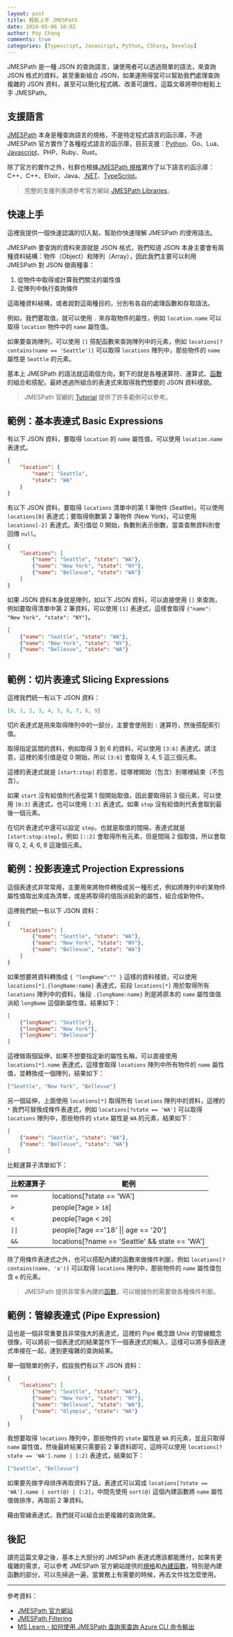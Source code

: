 ```yaml
---
layout: post
title: 輕鬆上手 JMESPath
date: 2024-05-06 16:02
author: Poy Chang
comments: true
categories: [Typescript, Javascript, Python, CSharp, Develop]
---
```


JMESPath 是一種 JSON 的查詢語言，讓使用者可以透過簡單的語法，來查詢 JSON 格式的資料，甚至重新組合 JSON，如果運用得當可以幫助我們處理查詢複雜的 JSON 資料，甚至可以簡化程式碼、改善可讀性，這篇文章將帶你輕鬆上手 JMESPath。

## 支援語言

[JMESPath](https://jmespath.org/) 本身是種查詢語言的規格，不是特定程式語言的函示庫，不過 JMESPath 官方實作了各種程式語言的函示庫，目前支援：[Python](https://github.com/jmespath/jmespath.py)、Go、Lua、[Javascript](https://github.com/jmespath/jmespath.js)、PHP、Ruby、Rust。

除了官方的實作之外，社群也根據[JMESPath 規格](https://jmespath.org/specification.html)實作了以下語言的函示庫：C++、C++、Elixir、Java、[.NET](https://github.com/jdevillard/JmesPath.Net)、[TypeScript](https://github.com/nanoporetech/jmespath-ts)。

> 完整的支援列表請參考官方網站 [JMESPath Libraries](https://jmespath.org/libraries.html)。

## 快速上手

這裡我提供一個快速認識的切入點，幫助你快速理解 JMESPath 的使用語法。

JMESPath 要查詢的資料來源就是 JSON 格式，我們知道 JSON 本身主要會有兩種資料結構：物件（Object）和陣列（Array），因此我們主要可以利用 JMESPath 對 JSON 做兩種事：

1. 從物件中取得或計算我們關注的屬性值
2. 從陣列中執行查詢條件

這兩種資料結構，或者說對這兩種目的，分別有各自的處理函數和存取語法。

例如，我們要取值，就可以使用 `.` 來存取物件的屬性，例如 `location.name` 可以取得 `location` 物件中的 `name` 屬性值。

如果要查詢陣列，可以使用 `[]` 搭配函數來查詢陣列中的元素，例如 `locations[?contains(name == 'Seattle')]` 可以取得 `locations` 陣列中，那些物件的 `name` 屬性是 `Seattle` 的元素。

基本上 JMESPath 的語法就這兩個方向，剩下的就是各種運算符、運算式、[函數](https://jmespath.org/specification.html#built-in-functions)的組合和搭配，最終透過所組合的表達式來取得我們想要的 JSON 資料樣貌。

> JMESPath 官網的 [Tutorial](https://jmespath.org/tutorial.html) 提供了許多範例可以參考。

## 範例：基本表達式 Basic Expressions

有以下 JSON 資料，要取得 `location` 的 `name` 屬性值，可以使用 `location.name` 表達式。

```json
{
    "location": {
        "name": "Seattle",
        "state": "WA"
    }
}
```

有以下 JSON 資料，要取得 `locations` 清單中的第 1 筆物件 (Seattle)，可以使用 `locations[0]` 表達式；要取得倒數第 2 筆物件 (New York)，可以使用 `locations[-2]` 表達式。索引值從 0 開始，負數則表示倒數，當查查無資料則會回傳 `null`。

```json
{
    "locations": [
        {"name": "Seattle", "state": "WA"},
        {"name": "New York", "state": "NY"},
        {"name": "Bellevue", "state": "WA"}
    ]
}
```

如果 JSON 資料本身就是陣列，如以下 JSON 資料，可以直接使用 `[]` 來查詢，例如要取得清單中第 2 筆資料，可以使用 `[1]` 表達式，這樣會取得 `{"name": "New York", "state": "NY"}`。

```json
[
    {"name": "Seattle", "state": "WA"},
    {"name": "New York", "state": "NY"},
    {"name": "Bellevue", "state": "WA"}
]
```

## 範例：切片表達式 Slicing Expressions

這裡我們統一有以下 JSON 資料：

```json
[0, 1, 2, 3, 4, 5, 6, 7, 8, 9]
```

切片表達式是用來取得陣列中的一部分，主要會使用到 `:` 運算符，然後搭配索引值。

取得指定區間的資料，例如取得 3 到 6 的資料，可以使用 `[3:6]` 表達式。請注意，這裡的索引值是從 0 開始，所以 `[3:6]` 會取得 3, 4, 5 這三個元素。

這裡的表達式就是 `[start:stop]` 的意思，從哪裡開始（包含）到哪裡結束（不包含）。

如果 `start` 沒有給值則代表從第 1 個開始取值，因此要取得前 3 個元素，可以使用 `[0:3]` 表達式，也可以使用 `[:3]` 表達式。如果 `stop` 沒有給值則代表會取到最後一個元素。

在切片表達式中還可以設定 `step`，也就是取值的間隔，表達式就是 `[start:stop:step]`，例如 `[::2]` 會取得所有元素，但是間隔 2 個取值，所以會取得 0, 2, 4, 6, 8 這幾個元素。

## 範例：投影表達式 Projection Expressions

這個表達式非常常用，主要用來將物件轉換成另一種形式，例如將陣列中的某物件屬性值取出來成為清單，或是將取得的值指派給新的屬性，組合成新物件。

這裡我們統一有以下 JSON 資料：

```json
{
    "locations": [
        {"name": "Seattle", "state": "WA"},
        {"name": "New York", "state": "NY"},
        {"name": "Bellevue", "state": "WA"}
    ]
}
```

如果想要將資料轉換成 `{ "longName":"" }` 這樣的資料樣貌，可以使用 `locations[*].{longName:name}` 表達式，前段 `locations[*]` 用於取得所有 `locations` 陣列中的資料，後段 `.{longName:name}` 則是將原本的 `name` 屬性值值派給 `longName` 這個新屬性值，結果如下：

```json
[
    {"longName": "Seattle"},
    {"longName": "New York"},
    {"longName": "Bellevue"}
]
```

這裡做兩個延伸，如果不想要指定新的屬性名稱，可以直接使用 `locations[*].name` 表達式，這樣會取得 `locations` 陣列中所有物件的 `name` 屬性值，並轉換成一個陣列，結果如下：

```json
["Seattle", "New York", "Bellevue"]
```

另一個延伸，上面使用 `locations[*]` 取得所有 `locations` 陣列中的資料，這裡的 `*` 我們可替換成條件表達式，例如 `locations[?state == 'WA']` 可以取得 `locations` 陣列中，那些物件的 `state` 屬性是 `WA` 的元素，結果如下：

```json
[
    {"name": "Seattle", "state": "WA"},
    {"name": "Bellevue", "state": "WA"}
]
```

比較運算子清單如下：

| 比較運算子 | 範例                                           |
| ---------- | ---------------------------------------------- |
| `==`       | locations[?state == 'WA']                      |
| `>`        | people[?age > `18`]                            |
| `<`        | people[?age < `20`]                            |
| `\|\|`     | people[?age =='18' \|\| age == '20']           |
| `&&`       | locations[?name == 'Seattle' && state == 'WA'] |

除了用條件表達式之外，也可以搭配內建的函數來做條件判斷，例如 `locations[?contains(name, 'a')]` 可以取得 `locations` 陣列中，那些物件的 `name` 屬性值包含 `e` 的元素。

> JMESPath 提供非常多內建的[函數](https://jmespath.org/specification.html#built-in-functions)，可以根據你的需要做各種條件判斷。

## 範例：管線表達式 (Pipe Expression)

這也是一個非常重要且非常強大的表達式，這裡的 Pipe 概念跟 Unix 的管線概念很像，可以將前一個表達式的結果當作下一個表達式的輸入，這樣可以將多個表達式串接在一起，達到更複雜的查詢結果。

舉一個簡單的例子，假設我們有以下 JSON 資料：

```json
{
    "locations": [
        {"name": "Seattle", "state": "WA"},
        {"name": "New York", "state": "NY"},
        {"name": "Bellevue", "state": "WA"},
        {"name": "Olympia", "state": "WA"}
    ]
}
```

我想要取得 `locations` 陣列中，那些物件的 `state` 屬性是 `WA` 的元素，並且只取得 `name` 屬性值，然後最終結果只需要前 2 筆資料即可，這時可以使用 `locations[?state == 'WA'].name | [:2]` 表達式，結果如下：

```json
["Seattle", "Bellevue"]
```

如果要先做字母排序再取資料了話，表達式可以寫成 `locations[?state == 'WA'].name | sort(@) | [:2]`，中間先使用 `sort(@)` 這個內建函數將 `name` 屬性值做排序，再取前 2 筆資料。

藉由管線表達式，我們就可以組合出更複雜的查詢效果。

## 後記

讀完這篇文章之後，基本上大部分的 JMESPath 表達式應該都能應付，如果有更複雜的需求，可以參考 JMESPath 官方網站提供的[規格](https://jmespath.org/specification.html)和[內建函數](https://jmespath.org/specification.html#built-in-functions)，特別是內建函數的部分，可以先掃過一遍，當實務上有需要的時候，再去文件找怎麼使用。

---

參考資料：

* [JMESPath 官方網站](https://jmespath.org/)
* [JMESPath Filtering](https://mixedanalytics.com/knowledge-base/filter-specific-fields-values/)
* [MS Learn - 如何使用 JMESPath 查詢來查詢 Azure CLI 命令輸出](https://learn.microsoft.com/zh-tw/cli/azure/query-azure-cli?WT.mc_id=DT-MVP-5003022)
